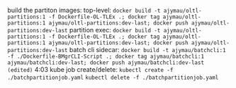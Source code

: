 build the partiton images:
top-level: `docker build -t ajymau/oltl-partitions:1 -f Dockerfile-OL-TLEx .; docker tag ajymau/oltl-partitions:1 ajymau/oltl-partitions:dev-last; docker push ajymau/oltl-partitions:dev-last`
partition exec: `docker build -t ajymau/oltl-partitions:1 -f Dockerfile-OL-TLEx .; docker tag ajymau/oltl-partitions:1 ajymau/oltl-partitions:dev-last; docker push ajymau/oltl-partitions:dev-last`
batch cli sidecar:
`docker build -t ajymau/batchcli:1 -f ./Dockerfile-BMgrCLI-Script .; docker tag ajymau/batchcli:1 ajymau/batchcli:dev-last; docker push ajymau/batchcli:dev-last (edited)` 
4:03
kube job create/delete:
`kubectl create -f ./batchpartitionjob.yaml`
`kubectl delete -f ./batchpartitionjob.yaml`